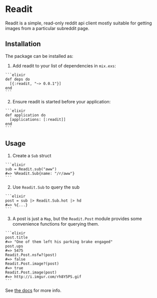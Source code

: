 # Readit

Readit is a simple, read-only reddit api client mostly
suitable for getting images from a particular subreddit
page.

## Installation

The package can be installed as:

  1. Add readit to your list of dependencies in `mix.exs`:

    ```elixir
    def deps do
      [{:readit, "~> 0.0.1"}]
    end
    ```

  2. Ensure readit is started before your application:

    ```elixir
    def application do
      [applications: [:readit]]
    end
    ```

## Usage

  1. Create a `Sub` struct

    ```elixir
    sub = Readit.sub("aww")
    #=> %Readit.Sub{name: "/r/aww"}
    ```

  2. Use `Readit.Sub` to query the sub

    ```elixir
    post = sub |> Readit.Sub.hot |> hd
    #=> %{...}
    ```

  3. A post is just a `Map`, but the `Readit.Post` module provides some convenience functions for querying them.

    ```elixir
    post.title
    #=> "One of them left his parking brake engaged"
    post.ups
    #=> 5475
    Readit.Post.nsfw?(post)
    #=> false
    Readit.Post.image?(post)
    #=> true
    Readit.Post.image(post)
    #=> http://i.imgur.com/rh8Y5PS.gif
    ```

See [the docs](https://hexdocs.pm/readit/) for more info.
